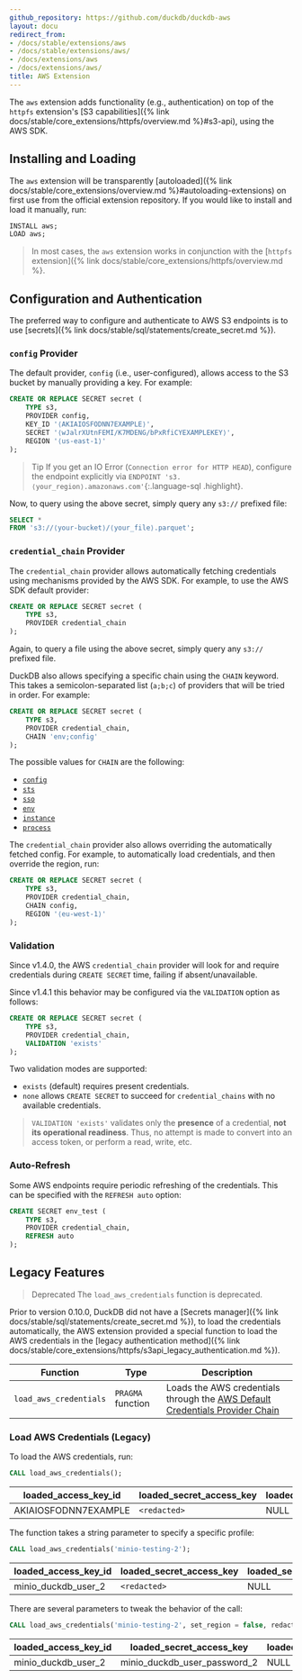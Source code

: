 ```yaml
---
github_repository: https://github.com/duckdb/duckdb-aws
layout: docu
redirect_from:
- /docs/stable/extensions/aws
- /docs/stable/extensions/aws/
- /docs/extensions/aws
- /docs/extensions/aws/
title: AWS Extension
---
```


The `aws` extension adds functionality (e.g., authentication) on top of the `httpfs` extension's [S3 capabilities]({% link docs/stable/core_extensions/httpfs/overview.md %}#s3-api), using the AWS SDK.

## Installing and Loading

The `aws` extension will be transparently [autoloaded]({% link docs/stable/core_extensions/overview.md %}#autoloading-extensions) on first use from the official extension repository.
If you would like to install and load it manually, run:

```sql
INSTALL aws;
LOAD aws;
```

> In most cases, the `aws` extension works in conjunction with the [`httpfs` extension]({% link docs/stable/core_extensions/httpfs/overview.md %}.

## Configuration and Authentication

The preferred way to configure and authenticate to AWS S3 endpoints is to use [secrets]({% link docs/stable/sql/statements/create_secret.md %}).

### `config` Provider

The default provider, `config` (i.e., user-configured), allows access to the S3 bucket by manually providing a key. For example:

```sql
CREATE OR REPLACE SECRET secret (
    TYPE s3,
    PROVIDER config,
    KEY_ID '⟨AKIAIOSFODNN7EXAMPLE⟩',
    SECRET '⟨wJalrXUtnFEMI/K7MDENG/bPxRfiCYEXAMPLEKEY⟩',
    REGION '⟨us-east-1⟩'
);
```

> Tip If you get an IO Error (`Connection error for HTTP HEAD`), configure the endpoint explicitly via `ENDPOINT 's3.⟨your_region⟩.amazonaws.com'`{:.language-sql .highlight}.

Now, to query using the above secret, simply query any `s3://` prefixed file:

```sql
SELECT *
FROM 's3://⟨your-bucket⟩/⟨your_file⟩.parquet';
```

### `credential_chain` Provider

The `credential_chain` provider allows automatically fetching credentials using mechanisms provided by the AWS SDK. For example, to use the AWS SDK default provider:

```sql
CREATE OR REPLACE SECRET secret (
    TYPE s3,
    PROVIDER credential_chain
);
```

Again, to query a file using the above secret, simply query any `s3://` prefixed file.

DuckDB also allows specifying a specific chain using the `CHAIN` keyword. This takes a semicolon-separated list (`a;b;c`) of providers that will be tried in order. For example:

```sql
CREATE OR REPLACE SECRET secret (
    TYPE s3,
    PROVIDER credential_chain,
    CHAIN 'env;config'
);
```

The possible values for `CHAIN` are the following:

* [`config`](https://sdk.amazonaws.com/cpp/api/LATEST/aws-cpp-sdk-core/html/class_aws_1_1_auth_1_1_profile_config_file_a_w_s_credentials_provider.html)
* [`sts`](https://sdk.amazonaws.com/cpp/api/LATEST/aws-cpp-sdk-core/html/class_aws_1_1_auth_1_1_s_t_s_assume_role_web_identity_credentials_provider.html)
* [`sso`](https://aws.amazon.com/what-is/sso/)
* [`env`](https://sdk.amazonaws.com/cpp/api/LATEST/aws-cpp-sdk-core/html/class_aws_1_1_auth_1_1_environment_a_w_s_credentials_provider.html)
* [`instance`](https://sdk.amazonaws.com/cpp/api/LATEST/aws-cpp-sdk-core/html/class_aws_1_1_auth_1_1_instance_profile_credentials_provider.html)
* [`process`](https://sdk.amazonaws.com/cpp/api/LATEST/aws-cpp-sdk-core/html/class_aws_1_1_auth_1_1_process_credentials_provider.html)

The `credential_chain` provider also allows overriding the automatically fetched config. For example, to automatically load credentials, and then override the region, run:

```sql
CREATE OR REPLACE SECRET secret (
    TYPE s3,
    PROVIDER credential_chain,
    CHAIN config,
    REGION '⟨eu-west-1⟩'
);
```

### Validation

Since v1.4.0, the AWS `credential_chain` provider will look for and require credentials during `CREATE SECRET` time, failing if absent/unavailable.

Since v1.4.1 this behavior may be configured via the `VALIDATION` option as follows:

```sql
CREATE OR REPLACE SECRET secret (
    TYPE s3,
    PROVIDER credential_chain,
    VALIDATION 'exists'
);
```

Two validation modes are supported:

* `exists` (default) requires present credentials.
* `none` allows `CREATE SECRET` to succeed for `credential_chains` with no available credentials.

> `VALIDATION 'exists'` validates only the __presence__ of a credential, __not its operational readiness__. Thus, no attempt is made to
> convert into an access token, or perform a read, write, etc.

### Auto-Refresh

Some AWS endpoints require periodic refreshing of the credentials.
This can be specified with the `REFRESH auto` option:

```sql
CREATE SECRET env_test (
    TYPE s3,
    PROVIDER credential_chain,
    REFRESH auto
);
```

## Legacy Features

> Deprecated The `load_aws_credentials` function is deprecated.

Prior to version 0.10.0, DuckDB did not have a [Secrets manager]({% link docs/stable/sql/statements/create_secret.md %}), to load the credentials automatically, the AWS extension provided
a special function to load the AWS credentials in the [legacy authentication method]({% link docs/stable/core_extensions/httpfs/s3api_legacy_authentication.md %}).

| Function | Type | Description |
|---|---|-------|
| `load_aws_credentials` | `PRAGMA` function | Loads the AWS credentials through the [AWS Default Credentials Provider Chain](https://docs.aws.amazon.com/sdk-for-java/latest/developer-guide/credentials-chain.html) |

### Load AWS Credentials (Legacy)

To load the AWS credentials, run:

```sql
CALL load_aws_credentials();
```

<div class="monospace_table"></div>

| loaded_access_key_id | loaded_secret_access_key | loaded_session_token | loaded_region |
|----------------------|--------------------------|----------------------|---------------|
| AKIAIOSFODNN7EXAMPLE | `<redacted>`             | NULL                 | us-east-2     |

The function takes a string parameter to specify a specific profile:

```sql
CALL load_aws_credentials('minio-testing-2');
```

<div class="monospace_table"></div>

| loaded_access_key_id | loaded_secret_access_key | loaded_session_token | loaded_region |
|----------------------|--------------------------|----------------------|---------------|
| minio_duckdb_user_2  | `<redacted>`             | NULL                 | NULL          |

There are several parameters to tweak the behavior of the call:

```sql
CALL load_aws_credentials('minio-testing-2', set_region = false, redact_secret = false);
```

<div class="monospace_table"></div>

| loaded_access_key_id | loaded_secret_access_key     | loaded_session_token | loaded_region |
|----------------------|------------------------------|----------------------|---------------|
| minio_duckdb_user_2  | minio_duckdb_user_password_2 | NULL                 | NULL          |
